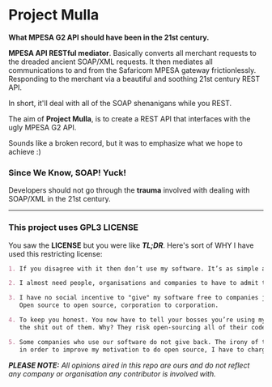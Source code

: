 # Project Mulla

__What MPESA G2 API should have been in the 21st century.__

__MPESA API RESTful mediator__. Basically converts all merchant requests to the dreaded ancient SOAP/XML
requests. It then mediates all communications to and from the Safaricom MPESA gateway frictionlessly.
Responding to the merchant via a beautiful and soothing 21st century REST API.

In short, it'll deal with all of the SOAP shenanigans while you REST.

The aim of __Project Mulla__, is to create a REST API that interfaces with the ugly MPESA G2 API.

Sounds like a broken record, but it was to emphasize what we hope to achieve :)

### Since We Know, SOAP! Yuck!

Developers should not go through the __trauma__ involved with dealing with SOAP/XML in the 21st century.

---

### This project uses GPL3 LICENSE

You saw the __LICENSE__ but you were like __*TL;DR*__. Here's sort of WHY I have used this restricting license:

```markdown
1. If you disagree with it then don’t use my software. It’s as simple as that.

2. I almost need people, organisations and companies to have to admit they use my software.

3. I have no social incentive to "give" my software free to companies just after nothing else but profit.
   Open source to open source, corporation to corporation.

4. To keep you honest. You now have to tell your bosses you’re using my gear. And it will scare
   the shit out of them. Why? They risk open-sourcing all of their codebase.

5. Some companies who use our software do not give back. The irony of the situation is that, 
   in order to improve my motivation to do open source, I have to charge for it.
```

*__PLEASE NOTE:__ All opinions aired in this repo are ours and do not reflect any company or organisation any contributor is involved with.*
